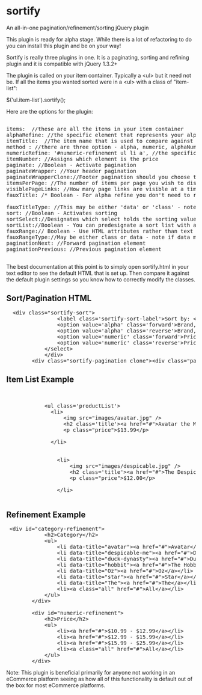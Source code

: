 sortify
=======

An all-in-one pagination/refinement/sorting jQuery plugin 


This plugin is ready for alpha stage. While there is a lot of refactoring to do you can install this plugin and be on your way!

Sortify is really three plugins in one. It is a paginating, sorting and refining plugin and it is compatible with jQuery 1.3.2+

The plugin is called on your item container. Typically a &lt;ul&gt; but it need not be.
If all the items you wanted sorted were in a &lt;ul&gt; with a class of "item-list":

$('ul.item-list').sortify();

Here are the options for the plugin:
<pre>

items:  //these are all the items in your item container
alphaRefine: //the specific element that represents your alpha refine text
itemTitle:  //The item name that is used to compare against the alphaRefine text
method : //there are three option - alpha, numeric, alphaNumeric
numericRefine: '#numeric-refinement ul li a', //the specific element that represents your numeric refine ranges
itemNumber: //Assigns which element is the price
paginate: //Boolean - Activate pagination
paginateWrapper: //Your header pagination
paginateWrapperClone://Footer pagination should you choose to use it
itemsPerPage: //The number of items per page you wish to display
visiblePageLinks: //How many page links are visible at a time
fauxTitle: /* Boolean - For alpha refine you don't need to rely solely on the the text of your element. You can assign other attributes to be representative of what should be refined against*/

fauxTitleType: //This may be either 'data' or 'class' - note if data then data attribute must be data-title
sort: //Boolean - Activates sorting
sortSelect://Designates which select holds the sorting values
sortList://Boolean - You can predesignate a sort list with a pre-set order if you'd like
fauxRange:// Boolean - Use HTML attributes rather than text for numeric refining, same as fauxTitle for alpha refining 
fauxRangeType://May be either class or data - note if data must be data-filter
paginationNext: //Forward pagination element
paginationPrevious: //Previous pagination element

</pre>


The best documentation at this point is to simply open sortify.html in your text editor to see the default HTML that is set up. Then compare it against the default plugin settings so you know how to correctly modify the classes.


Sort/Pagination HTML
--------------------
<pre>
  &lt;div class=&quot;sortify-sort&quot;&gt;<br/>                &lt;label class='sortify-sort-label'&gt;Sort by: &lt;/label&gt;&lt;select class=&quot;sortify-select&quot;&gt;<br/>                &lt;option value='alpha' class='forward'&gt;Brand, A - Z&lt;/option&gt;<br/>                &lt;option value='alpha' class='reverse'&gt;Brand, Z - A&lt;/option&gt;<br/>                &lt;option value='numeric' class='forward'&gt;Price, Low to High&lt;/option&gt;<br/>                &lt;option value='numeric' class='reverse'&gt;Price, High to Low&lt;/option&gt;<br/>            &lt;/select&gt;<br/>            &lt;/div&gt;<br/>        &lt;div class=&quot;sortify-pagination clone&quot;&gt;&lt;div class=&quot;pagination&quot;&gt;&lt;/div&gt;&lt;/div&gt;
</pre>

Item List Example
-----------------

<pre>

<br/>            &lt;ul class='productList'&gt;<br/>              &lt;li&gt;<br/>                  &lt;img src=&quot;images/avatar.jpg&quot; /&gt;<br/>                  &lt;h2 class='title'&gt;&lt;a href=&quot;#&quot;&gt;Avatar the Movie&lt;/a&gt;&lt;/h2&gt;<br/>                  &lt;p class=&quot;price&quot;&gt;$13.99&lt;/p&gt;<br/><br/>              &lt;/li&gt;<br/><br/><br/>                &lt;li&gt;<br/>                    &lt;img src=&quot;images/despicable.jpg&quot; /&gt;<br/>                    &lt;h2 class='title'&gt;&lt;a href=&quot;#&quot;&gt;The Despicable Me&lt;/a&gt;&lt;/h2&gt;<br/>                    &lt;p class=&quot;price&quot;&gt;$12.00&lt;/p&gt;<br/><br/>                &lt;/li&gt;

</pre>


Refinement Example
-------------------
<pre>
 &lt;div id=&quot;category-refinement&quot;&gt;<br/>            &lt;h2&gt;Category&lt;/h2&gt;<br/>            &lt;ul&gt;<br/>                &lt;li data-title=&quot;avatar&quot;&gt;&lt;a href=&quot;#&quot;&gt;Avatar&lt;/a&gt;&lt;/li&gt;<br/>                &lt;li data-title=&quot;despicable-me&quot;&gt;&lt;a href=&quot;#&quot;&gt;Despicable You&lt;/a&gt;&lt;/li&gt;<br/>                &lt;li data-title=&quot;duck-dynasty&quot;&gt;&lt;a href=&quot;#&quot;&gt;Duck Dynasty&lt;/a&gt;&lt;/li&gt;<br/>                &lt;li data-title=&quot;hobbit&quot;&gt;&lt;a href=&quot;#&quot;&gt;The Hobbit&lt;/a&gt;&lt;/li&gt;<br/>                &lt;li data-title=&quot;Oz&quot;&gt;&lt;a href=&quot;#&quot;&gt;Oz&lt;/a&gt;&lt;/li&gt;<br/>                &lt;li data-title=&quot;star&quot;&gt;&lt;a href=&quot;#&quot;&gt;Star&lt;/a&gt;&lt;/li&gt;<br/>                &lt;li data-title=&quot;The&quot;&gt;&lt;a href=&quot;#&quot;&gt;The&lt;/a&gt;&lt;/li&gt;<br/>                &lt;li&gt;&lt;a class=&quot;all&quot; href=&quot;#&quot;&gt;All&lt;/a&gt;&lt;/li&gt;<br/>            &lt;/ul&gt;<br/>        &lt;/div&gt;<br/><br/>        &lt;div id=&quot;numeric-refinement&quot;&gt;<br/>            &lt;h2&gt;Price&lt;/h2&gt;<br/>            &lt;ul&gt;<br/>                &lt;li&gt;&lt;a href=&quot;#&quot;&gt;$10.99 - $12.99&lt;/a&gt;&lt;/li&gt;<br/>                &lt;li&gt;&lt;a href=&quot;#&quot;&gt;$12.99 - $15.99&lt;/a&gt;&lt;/li&gt;<br/>                &lt;li&gt;&lt;a href=&quot;#&quot;&gt;$15.99 - $25.99&lt;/a&gt;&lt;/li&gt;<br/>                &lt;li&gt;&lt;a class=&quot;all&quot; href=&quot;#&quot;&gt;All&lt;/a&gt;&lt;/li&gt;<br/>            &lt;/ul&gt;<br/>        &lt;/div&gt;
</pre>


<p>Note: This plugin is beneficial primarily for anyone not working in an eCommerce platform seeing as how all of this functionality is default out of the box for most eCommerce platforms.</p>


